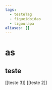```yaml
---
tags:
  - testeTag
  - fiqueidoidao
  - ligourapa
aliases: []
---
```


# as

## teste
[[teste 3]]
[[teste 2]]
